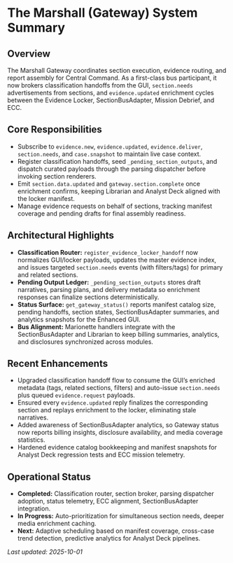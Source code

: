 ﻿# The Marshall (Gateway) System Summary

## Overview
The Marshall Gateway coordinates section execution, evidence routing, and report assembly for Central Command. As a first-class bus participant, it now brokers classification handoffs from the GUI, `section.needs` advertisements from sections, and `evidence.updated` enrichment cycles between the Evidence Locker, SectionBusAdapter, Mission Debrief, and ECC.

## Core Responsibilities
- Subscribe to `evidence.new`, `evidence.updated`, `evidence.deliver`, `section.needs`, and `case.snapshot` to maintain live case context.
- Register classification handoffs, seed `_pending_section_outputs`, and dispatch curated payloads through the parsing dispatcher before invoking section renderers.
- Emit `section.data.updated` and `gateway.section.complete` once enrichment confirms, keeping Librarian and Analyst Deck aligned with the locker manifest.
- Manage evidence requests on behalf of sections, tracking manifest coverage and pending drafts for final assembly readiness.

## Architectural Highlights
- **Classification Router:** `register_evidence_locker_handoff` now normalizes GUI/locker payloads, updates the master evidence index, and issues targeted `section.needs` events (with filters/tags) for primary and related sections.
- **Pending Output Ledger:** `_pending_section_outputs` stores draft narratives, parsing plans, and delivery metadata so enrichment responses can finalize sections deterministically.
- **Status Surface:** `get_gateway_status()` reports manifest catalog size, pending handoffs, section states, SectionBusAdapter summaries, and analytics snapshots for the Enhanced GUI.
- **Bus Alignment:** Marionette handlers integrate with the SectionBusAdapter and Librarian to keep billing summaries, analytics, and disclosures synchronized across modules.

## Recent Enhancements
- Upgraded classification handoff flow to consume the GUI’s enriched metadata (tags, related sections, filters) and auto-issue `section.needs` plus queued `evidence.request` payloads.
- Ensured every `evidence.updated` reply finalizes the corresponding section and replays enrichment to the locker, eliminating stale narratives.
- Added awareness of SectionBusAdapter analytics, so Gateway status now reports billing insights, disclosure availability, and media coverage statistics.
- Hardened evidence catalog bookkeeping and manifest snapshots for Analyst Deck regression tests and ECC mission telemetry.

## Operational Status
- **Completed:** Classification router, section broker, parsing dispatcher adoption, status telemetry, ECC alignment, SectionBusAdapter integration.
- **In Progress:** Auto-prioritization for simultaneous section needs, deeper media enrichment caching.
- **Next:** Adaptive scheduling based on manifest coverage, cross-case trend detection, predictive analytics for Analyst Deck pipelines.

*Last updated: 2025-10-01*
